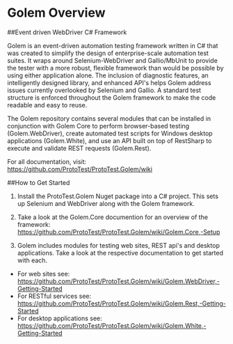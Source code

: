 ﻿Golem Overview
====================

##Event driven WebDriver C# Framework

Golem is an event-driven automation testing framework written in C# that was created to simplify the design of enterprise-scale automation test suites. 
It wraps around Selenium-WebDriver and Gallio/MbUnit to provide the tester with a more robust, flexible framework than would be possible by using either 
application alone. The inclusion of diagnostic features, an intelligently designed library, and enhanced API's helps Golem address issues currently 
overlooked by Selenium and Gallio. A standard test structure is enforced throughout the Golem framework to make the code readable and easy to reuse. 

The Golem repository contains several modules that can be installed in conjunction with Golem Core to perform browser-based testing (Golem.WebDriver), 
create automated test scripts for Windows desktop applications (Golem.White), and use an API built on top of RestSharp to execute and validate REST 
requests (Golem.Rest). 

For all documentation, visit: https://github.com/ProtoTest/ProtoTest.Golem/wiki



##How to Get Started

1) Install the ProtoTest.Golem Nuget package into a C# project. This sets up Selenium and WebDriver along with the Golem framework.		

2) Take a look at the Golem.Core documention for an overview of the framework: https://github.com/ProtoTest/ProtoTest.Golem/wiki/Golem.Core,-Setup

3) Golem includes modules for testing web sites, REST api's and desktop applications. Take a look at the respective documentation to get started with each.
* For web sites see: https://github.com/ProtoTest/ProtoTest.Golem/wiki/Golem.WebDriver,-Getting-Started 
* For RESTful services see: https://github.com/ProtoTest/ProtoTest.Golem/wiki/Golem.Rest,-Getting-Started 
* For desktop applications see: https://github.com/ProtoTest/ProtoTest.Golem/wiki/Golem.White,-Getting-Started



